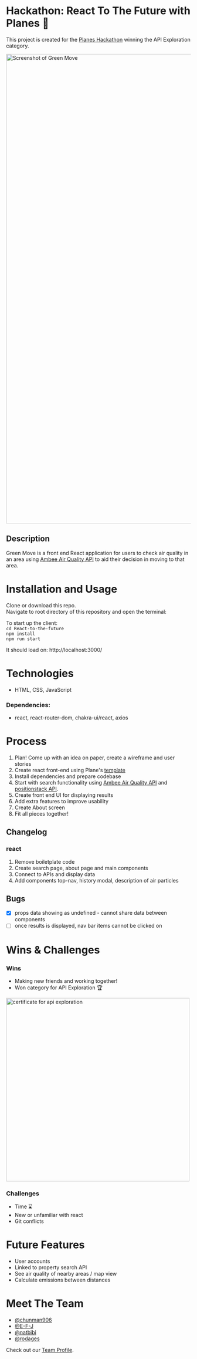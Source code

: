 # Hackathon: React To The Future with Planes 🛫

This project is created for the [Planes Hackathon](https://www.notion.so/planesstudio/Planes-Hackathon-Brief-a786934e04f0469ebbf4816149942c9a) winning the API Exploration category.

<img width="1280" alt="Screenshot of Green Move" src="https://user-images.githubusercontent.com/58271566/177605333-3b78125e-ffcc-4a1f-8b34-047670a0e80c.png">

## Description 
Green Move is a front end React application for users to check air quality in an area using [Ambee Air Quality API](https://www.getambee.com/api-documentation) to aid their decision in moving to that area.

# Installation and Usage
Clone or download this repo.    
Navigate to root directory of this repository and open the terminal:   

To start up the client:   
`cd React-to-the-future`   
`npm install`     
`npm run start`   

It should load on: http://localhost:3000/

# Technologies
- HTML, CSS, JavaScript

### Dependencies: 
   
   - react, react-router-dom, chakra-ui/react, axios

# Process 
1. Plan! Come up with an idea on paper, create a wireframe and user stories
2. Create react front-end using Plane's [template](https://github.com/teamplanes/React-to-the-future) 
3. Install dependencies and prepare codebase
4. Start with search functionality using [Ambee Air Quality API](https://www.getambee.com/api-documentation) and [positionstack API](https://positionstack.com/documentation).
5. Create front end UI for displaying results
6. Add extra features to improve usability  
7. Create About screen
8. Fit all pieces together!

## Changelog

### react
1. Remove boiletplate code
2. Create search page, about page and main components 
3. Connect to APIs and display data
4. Add components top-nav, history modal, description of air particles

## Bugs
- [x] props data showing as undefined - cannot share data between components 
- [ ] once results is displayed, nav bar items cannot be clicked on 
 
# Wins & Challenges

### Wins
- Making new friends and working together! 
- Won category for API Exploration 🏆
<img width="500" alt="certificate for api exploration" src="https://user-images.githubusercontent.com/58271566/178723433-b4fff67b-d2af-45d6-ae24-9e2a051a9b66.png">

### Challenges  
- Time ⌛
- New or unfamiliar with react
- Git conflicts

# Future Features
- User accounts
- Linked to property search API
- See air quality of nearby areas / map view
- Calculate emissions between distances 

# Meet The Team

- [@chunman906](https://github.com/chunman906)
- [@E-F-J](https://github.com/E-F-J)
- [@natbibi](https://github.com/natbibi)
- [@rodages](https://github.com/rodages)

Check out our [Team Profile](https://www.planes.studio/blog/meet-the-hackathon-team-green-move).
